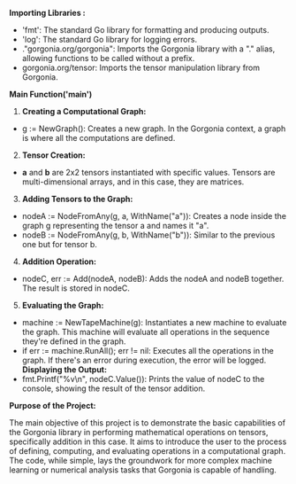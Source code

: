 **Importing Libraries :**

- 'fmt': The standard Go library for formatting and producing outputs.
- 'log': The standard Go library for logging errors.
- ."gorgonia.org/gorgonia": Imports the Gorgonia library with a "." alias, allowing functions to be called without a prefix.
- gorgonia.org/tensor: Imports the tensor manipulation library from Gorgonia.

**Main Function('main')**
1. **Creating a Computational Graph:** <br>
- g := NewGraph(): Creates a new graph. In the Gorgonia context,
a graph is where all the computations are defined.
2. **Tensor Creation:**
- **a** and **b** are 2x2 tensors instantiated with specific values. Tensors are multi-dimensional arrays,
and in this case, they are matrices.
3. **Adding Tensors to the Graph:**
- nodeA := NodeFromAny(g, a, WithName("a")): Creates a node inside the graph g representing the
tensor a and names it "a".
- nodeB := NodeFromAny(g, b, WithName("b")): Similar to the previous one but for tensor b.
4. **Addition Operation:**
- nodeC, err := Add(nodeA, nodeB): Adds the nodeA and nodeB together. The result is stored in nodeC.
5. **Evaluating the Graph:**
- machine := NewTapeMachine(g): Instantiates a new machine to evaluate the graph. This machine will evaluate all
operations in the sequence they're defined in the graph.
- if err := machine.RunAll(); err != nil: Executes all the operations in the graph.
If there's an error during execution, the error will be logged.
**Displaying the Output:**
- fmt.Printf("%v\n", nodeC.Value()): Prints the value of nodeC to the console,
showing the result of the tensor addition.

**Purpose of the Project:**
<p>
The main objective of this project is to demonstrate the basic capabilities of the Gorgonia library 
  in performing mathematical operations on tensors, specifically addition in this case. 
  It aims to introduce the user to the process of defining, computing, 
  and evaluating operations in a computational graph. The code, while simple, 
  lays the groundwork for more complex machine learning 
  or numerical analysis tasks that Gorgonia is capable of handling.
</p>

